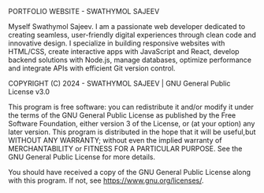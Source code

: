 
PORTFOLIO WEBSITE - SWATHYMOL SAJEEV

Myself Swathymol Sajeev.
I am a passionate web developer dedicated to creating seamless, user-friendly digital experiences through clean code and innovative design. I specialize in building responsive websites with HTML/CSS, create interactive apps with JavaScript and React, develop backend solutions with Node.js, manage databases, optimize performance and integrate APIs with efficient Git version control.


COPYRIGHT (C) 2024 - SWATHYMOL SAJEEV | GNU General Public License v3.0

This program is free software: you can redistribute it and/or modify it under the terms of the GNU General Public License as published by the Free Software Foundation, 
either version 3 of the License, or (at your option) any later version. This program is distributed in the hope that it will be useful,but WITHOUT ANY WARRANTY; 
without even the implied warranty of MERCHANTABILITY or FITNESS FOR A PARTICULAR PURPOSE.  See the GNU General Public License for more details.

You should have received a copy of the GNU General Public License along with this program.  If not, see <https://www.gnu.org/licenses/>.
